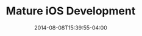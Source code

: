 ---
layout: post
title: "Mature iOS Development"
modified:
categories: blog
excerpt:
tags: []
image:
  feature:
date: 2014-08-08T15:39:55-04:00
---